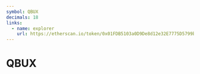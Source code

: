 ```yaml
---
symbol: QBUX
decimals: 18
links:
  - name: explorer
    url: https://etherscan.io/token/0x01FDB5103a0D9De8d12e32E7775D5799bD715a54
---
```


# QBUX
